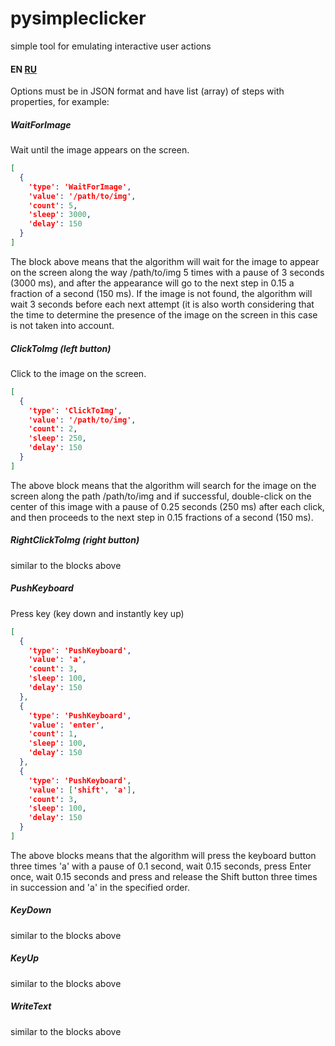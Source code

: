 # pysimpleclicker
simple tool for emulating interactive user actions

#### EN [RU](READMEru.md)

Options must be in JSON format and have list (array) of steps with properties, for example:

##### WaitForImage
Wait until the image appears on the screen.
````json
[
  {
    'type': 'WaitForImage',
    'value': '/path/to/img',
    'count': 5,
    'sleep': 3000,
    'delay': 150
  }
]
````
The block above means that the algorithm will wait for the image to appear on the screen along the way /path/to/img 5 times with a pause of  3 seconds (3000 ms), and after the appearance will go to the next step in 0.15 a fraction of a second (150 ms).
If the image is not found, the algorithm will wait 3 seconds before each next attempt (it is also worth considering that the time to determine the presence of the image on the screen in this case is not taken into account.

##### ClickToImg (left button)
Click to the image on the screen.
````json
[
  {
    'type': 'ClickToImg',
    'value': '/path/to/img',
    'count': 2,
    'sleep': 250,
    'delay': 150
  }
]
````
The above block means that the algorithm will search for the image on the screen along the path /path/to/img and if successful, double-click on the center of this image with a pause of 0.25 seconds (250 ms) after each click, and then proceeds to the next step in 0.15 fractions of a second (150 ms).

##### RightClickToImg (right button)
similar to the blocks above
##### PushKeyboard
Press key (key down and instantly key up)
````json
[
  {
    'type': 'PushKeyboard',
    'value': 'a',
    'count': 3,
    'sleep': 100,
    'delay': 150
  },
  {
    'type': 'PushKeyboard',
    'value': 'enter',
    'count': 1,
    'sleep': 100,
    'delay': 150
  },
  {
    'type': 'PushKeyboard',
    'value': ['shift', 'a'],
    'count': 3,
    'sleep': 100,
    'delay': 150
  }
]
````
The above blocks means that the algorithm will press the keyboard button three times 'a' with a pause of 0.1 second, wait 0.15 seconds, press Enter once, wait 0.15 seconds and press and release the Shift button three times in succession and 'a' in the specified order.

##### KeyDown
similar to the blocks above
##### KeyUp
similar to the blocks above
##### WriteText
similar to the blocks above

